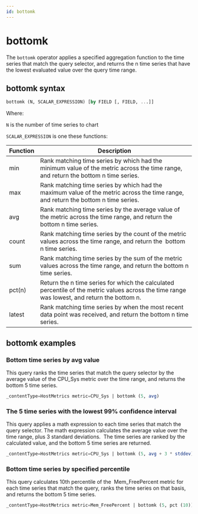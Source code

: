 ```yaml
---
id: bottomk
---
```


# bottomk

The `bottomk` operator applies a specified aggregation function to the time series that match the query selector, and returns the n time series that have the lowest evaluated value over the query time range.  

## bottomk syntax

```sql
bottomk (N, SCALAR_EXPRESSION) [by FIELD [, FIELD, ...]]
```

Where: 

`N` is the number of time series to chart

`SCALAR_EXPRESSION` is one these functions:

| Function | Description |
|--|--|
| min | Rank matching time series by which had the minimum value of the metric across the time range, and return the bottom n time series.  |
| max | Rank matching time series by which had the maximum value of the metric across the time range, and return the bottom n time series. |
| avg | Rank matching time series by the average value of the metric across the time range, and return the bottom n time series.  |
| count | Rank matching time series by the count of the metric values across the time range, and return the  bottom n time series.  |
| sum | Rank matching time series by the sum of the metric values across the time range, and return the bottom n time series. |
| pct(n) | Return the n time series for which the calculated percentile of the metric values across the time range was lowest, and return the bottom n. |
| latest | Rank matching time series by when the most recent data point was received, and return the bottom n time series.  |

## bottomk examples

### Bottom time series by avg value

This query ranks the time series that match the query selector by the average value of the CPU_Sys metric over the time range, and returns the bottom 5 time series.

```sql
_contentType=HostMetrics metric=CPU_Sys | bottomk (5, avg)
```

### The 5 time series with the lowest 99% confidence interval

This query applies a math expression to each time series that match the query selector. The math expression calculates the average value over the time range, plus 3 standard deviations.  The time series are ranked by the calculated value, and the bottom 5 time series are returned.

```sql
_contentType=HostMetrics metric=CPU_Sys | bottomk (5, avg + 3 * stddev)
```

### Bottom time series by specified percentile

This query calculates 10th percentile of the  Mem_FreePercent metric for each time series that match the query, ranks the time series on that basis, and returns the bottom 5 time series. 

```sql
_contentType=HostMetrics metric=Mem_FreePercent | bottomk (5, pct (10))
```